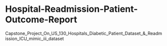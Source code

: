# Hospital-Readmission-Patient-Outcome-Report
Capstone_Project_On_US_130_Hospitals_Diabetic_Patient_Dataset_&amp;_Readmission_ICU_mimic_iii_dataset
